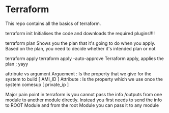 # Terraform


This repo contains all the basics of terraform.

terraform init
Initialises the code and downloads the required plugins!!!!

terraform plan
Shows you the plan that it's going to do when you apply. Based on the plan, you need to decide whether it's intended plan or not

terraform apply
terraform apply -auto-approve
 Terraform apply, applies the plan ; yayy


attribute vs argument
Arguement : Is the property that we give for the system to build [ AMI_ID ]
Attribute : Is the property which we use once the system comesup [ private_ip ]

Major pain point in terraform is you cannot pass the info /outputs from one module to another module directly.
Instead you first needs to send the info to ROOT Module and from the root Module you can pass it to any module